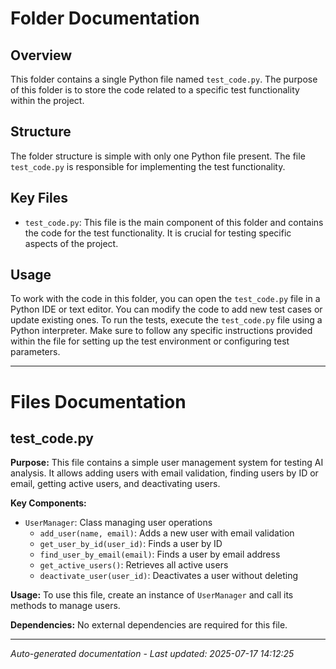 # Folder Documentation

## Overview
This folder contains a single Python file named `test_code.py`. The purpose of this folder is to store the code related to a specific test functionality within the project.

## Structure
The folder structure is simple with only one Python file present. The file `test_code.py` is responsible for implementing the test functionality.

## Key Files
- `test_code.py`: This file is the main component of this folder and contains the code for the test functionality. It is crucial for testing specific aspects of the project.

## Usage
To work with the code in this folder, you can open the `test_code.py` file in a Python IDE or text editor. You can modify the code to add new test cases or update existing ones. To run the tests, execute the `test_code.py` file using a Python interpreter. Make sure to follow any specific instructions provided within the file for setting up the test environment or configuring test parameters.

---

# Files Documentation

## test_code.py

**Purpose:** This file contains a simple user management system for testing AI analysis. It allows adding users with email validation, finding users by ID or email, getting active users, and deactivating users.

**Key Components:**
- `UserManager`: Class managing user operations
  - `add_user(name, email)`: Adds a new user with email validation
  - `get_user_by_id(user_id)`: Finds a user by ID
  - `find_user_by_email(email)`: Finds a user by email address
  - `get_active_users()`: Retrieves all active users
  - `deactivate_user(user_id)`: Deactivates a user without deleting

**Usage:** To use this file, create an instance of `UserManager` and call its methods to manage users.

**Dependencies:** No external dependencies are required for this file.

---
*Auto-generated documentation - Last updated: 2025-07-17 14:12:25*
